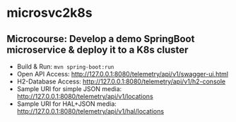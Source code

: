 # microsvc2k8s
## Microcourse: Develop a demo SpringBoot microservice & deploy it to a K8s cluster
- Build & Run: ```mvn spring-boot:run```
- Open API Access: http://127.0.0.1:8080/telemetry/api/v1/swagger-ui.html
- H2-Database Access:  http://127.0.0.1:8080/telemetry/api/v1/h2-console
- Sample URI for simple JSON media: http://127.0.0.1:8080/telemetry/api/v1/locations
- Sample URI for HAL+JSON media: http://127.0.0.1:8080/telemetry/api/v1/hal/locations

